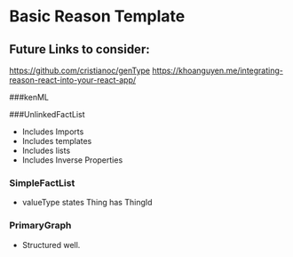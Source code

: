 # Basic Reason Template

## Future Links to consider:

https://github.com/cristianoc/genType
https://khoanguyen.me/integrating-reason-react-into-your-react-app/

###kenML

###UnlinkedFactList

- Includes Imports
- Includes templates
- Includes lists
- Includes Inverse Properties

### SimpleFactList

- valueType states Thing has ThingId

### PrimaryGraph

- Structured well.
